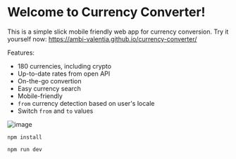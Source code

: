 # Welcome to Currency Converter!

This is a simple slick mobile friendly web app for currency conversion. Try it yourself now: https://ambi-valentia.github.io/currency-converter/

Features: 
- 180 currencies, including crypto
- Up-to-date rates from open API
- On-the-go convertion
- Easy currency search
- Mobile-friendly
- `from` currency detection based on user's locale
- Switch `from` and `to` values

![image](https://github.com/user-attachments/assets/e20b229f-6e4b-4337-8749-6cc4d4026f36)

```install
npm install
```

```run
npm run dev
```
